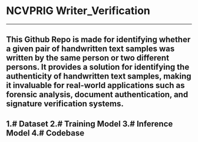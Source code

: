 # NCVPRIG Writer_Verification
----------------------------------------------------------------------------------------------------------------------------------------------------------------------
This Github Repo is made for identifying whether a given pair of handwritten text samples was written by the same person or two different persons.
It provides a solution for identifying the authenticity of handwritten text samples, making it invaluable for real-world applications such as forensic analysis, document authentication, and signature verification systems.
----------------------------------------------------------------------------------------------------------------------------------------------------------------------
1.# Dataset
2.# Training Model
3.# Inference Model
4.# Codebase
----------------------------------------------------------------------------------------------------------------------------------------------------------------------

